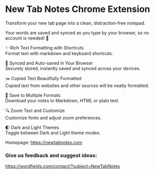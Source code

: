 # New Tab Notes Chrome Extension
Transform your new tab page into a clean, distraction-free notepad.

Your words are saved and synced as you type by your browser, so no account is needed! 📑

✨ Rich Text Formatting with Shortcuts  
Format text with markdown and keyboard shortcuts.

🔄 Synced and Auto-saved in Your Browser  
Securely stored, instantly saved and synced across your devices.

✂️ Copied Text Beautifully Formatted  
Copied text from websites and other sources will be neatly formatted.

📝 Save to Multiple Formats  
Download your notes to Markdown, HTML or plain text.

🔍 Zoom Text and Customize  
Customize fonts and adjust zoom preferences.

🌓 Dark and Light Themes  
Toggle between Dark and Light theme modes.

Homepage: https://newtabnotes.com 

### Give us feedback and suggest ideas: 
https://wordfields.com/contact/?subject=NewTabNotes